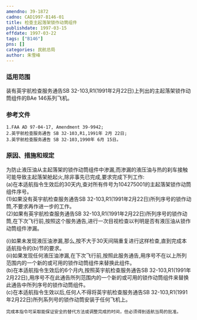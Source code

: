 ```yaml
---
amendno: 39-1872  
cadno: CAD1997-B146-01  
title: 检查主起落架锁作动筒组件  
publishdate: 1997-03-15  
effdate: 1997-03-22  
tags: ["B146"]  
pns: []  
categories: 民航总局  
author: 朱雪峰  
---
```

  
### 适用范围  
装有英宇航检查服务通告SB 32-103,R1(1991年2月22日)上列出的主起落架锁作动筒组件的BAe 146系列飞机。  
  
<!--more-->  
### 参考文件  
    1.FAA AD 97-04-17, Amendment 39-9942;  
    2.英宇航检查服务通告 SB 32-103,R1,1991年 2月 22日;  
    3.英宇航检查服务通告 SB 32-103,1990年 6月 15日。  
  
### 原因、措施和规定  
为防止液压油从主起落架的锁作动筒组件中渗漏,而渗漏的液压油与热的刹车接触可能导致主起落架舱起火,除非事先已完成,要求完成下列工作:  
(a)在本适航指令生效后的30天内,查对所有件号为104275001的主起落架锁作动筒组件序号。  
      (1)如果没有英宇航检查服务通告SB 32-103,R1(1991年2月22日)所列序号的锁作动筒,不要求再作进一步的工作。  
      (2)如果有英宇航检查服务通告SB 32-103,R1(1991年2月22日)所列序号的锁作动筒,在下次飞行前,按照这个服务通告,进行一次目视检查以判明是否有液压油从锁作动筒组件渗漏。  
  
  
(i)如果未发现液压油渗漏,那么,按不大于30天间隔重复进行这样检查,直到完成本适航指令的(b)节的要求。  
        (ii)如果发现任何液压油渗漏,在下次飞行前,按照此服务通告,用序号不在以上所列范围内的一个新的或可用的锁作动筒组件来替换此组件。  
    (b)在本适航指令生效后的6个月内,按照英宇航检查服务通告SB 32-103,R1(1991年2月22日),用序号不在此通告所列范围内的一个新的或可用的锁作动筒组件来替换此通告中所列序号的锁作动筒组件。  
(c)在本适航指令生效以后,任何人不得将英宇航检查服务通告SB 32-103,R1(1991年2月22日)所列系列号的锁作动筒安装于任何飞机上。  
  
    完成本指令可采取能保证安全的替代方法或调整完成的时间，但必须得到适航当局的批准。  

